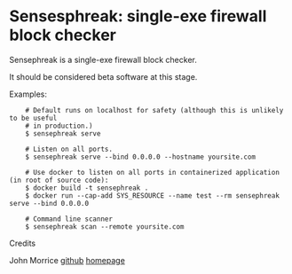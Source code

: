 # Sensesphreak: single-exe firewall block checker

Sensephreak is a single-exe firewall block checker.

It should be considered beta software at this stage.

Examples:

        # Default runs on localhost for safety (although this is unlikely to be useful
        # in production.)
        $ sensephreak serve

        # Listen on all ports.
        $ sensephreak serve --bind 0.0.0.0 --hostname yoursite.com

        # Use docker to listen on all ports in containerized application (in root of source code):
        $ docker build -t sensephreak .
        $ docker run --cap-add SYS_RESOURCE --name test --rm sensephreak serve --bind 0.0.0.0

        # Command line scanner
        $ sensephreak scan --remote yoursite.com

Credits

John Morrice [github](https://github.com/johnny-morrice/) [homepage](http://jmorrice.teoma.io)
